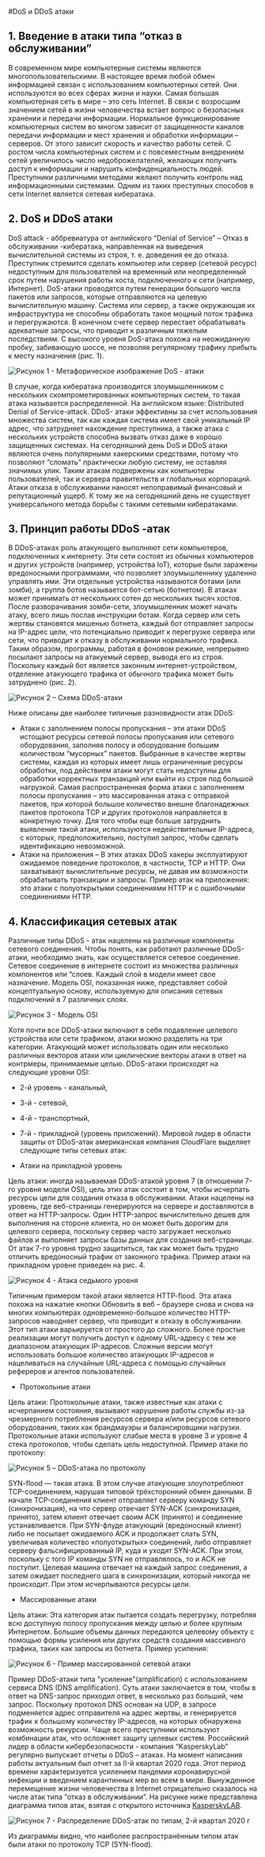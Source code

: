 #DoS и DDoS атаки
## 1.	Введение в атаки типа “отказ в обслуживании”
В современном мире компьютерные системы являются многопользовательскими. В настоящее время любой обмен информацией связан с использованием компьютерных сетей. Они используются во всех сферах жизни и науки. Самая большая компьютерная сеть в мире – это сеть Internet. 
В связи с возросшим значением сетей в жизни человечества встает вопрос о безопасных хранении и передачи информации. Нормальное функционирование компьютерных систем во многом зависит от защищенности каналов передачи информации и мест хранения и обработки информации – серверов. От этого зависит скорость и качество работы сетей.
С ростом числа компьютерных систем и с повсеместным внедрением сетей увеличилось число недоброжелателей, желающих получить доступ к информации и нарушить конфиденциальность людей. Преступники различными методами желают получить контроль над информационными системами. Одним из таких преступных способов в сети Internet является сетевая кибератака.
## 2.	DoS и DDoS атаки
DoS attack - аббревиатура от английского “Denial of Service” – Отказ в обслуживании -кибератака, направленная на выведения вычислительной системы из строя, т. е. доведения ее до отказа. Преступник стремится сделать компьютер или сервер (сетевой ресурс) недоступным для пользователей на временный или неопределенный срок путем нарушения работы хоста, подключенного к сети (например, Интернет). DoS-атаки проводятся путем генерации большого числа пакетов или запросов, которые отправляются на целевую вычислительную машину. Система или сервер, а также окружающая их инфраструктура не способны обработать такое мощный поток трафика и перегружаются. В конечном счете сервер перестает обрабатывать адекватные запросы, что приводит к различным тяжелым последствиям. С высокого уровня DoS-атака похожа на неожиданную пробку, забивающую шоссе, не позволяя регулярному трафику прибыть к месту назначения (рис. 1).

 ![]( ./images/DImages/1.png " Рисунок 1 - Метафорическое изображение DoS - атаки")

В случае, когда кибератака производится злоумышленником с нескольких скомпрометированных компьютерных систем, то такая атака называется распределенной. На английском языке: Distributed Denial of Service-attack. DDoS- атаки эффективны за счет использования множества систем, так как каждая система имеет свой уникальный IP адрес, что затрудняет нахождение преступника, а также атака с нескольких устройств способна вызвать отказ даже в хорошо защищенных системах. На сегодняшний день DoS и DDoS атаки являются очень популярными хакерскими средствами, потому что позволяют “сломать” практически любую систему, не оставляя значимых улик. Таким атакам подвержены как компьютеры пользователей, так и сервера правительств и глобальных корпораций. Атаки отказа в обслуживании наносят непоправимый финансовый и репутационный ущерб. К тому же на сегодняшний день не существует универсального метода борьбы с такими сетевыми кибератаками.  
## 3.	Принцип работы DDoS -атак
В DDoS-атаках роль атакующего выполняют сети компьютеров, подключенных к интернету. Эти сети состоят из обычных компьютеров и других устройств (например, устройства IoT), которые были заражены вредоносными программами, что позволяет злоумышленнику удаленно управлять ими. Эти отдельные устройства называются ботами (или зомби), а группа ботов называется бот-сетью (ботнетом). В атаках может принимать от нескольких сотен до нескольких тысяч хостов. После разворачивания зомби-сети, злоумышленник может начать атаку, всего лишь послав инструкции ботам. Когда сервер или сеть жертвы становятся мишенью ботнета, каждый бот отправляет запросы на IP-адрес цели, что потенциально приводит к перегрузке сервера или сети, что приводит к отказу в обслуживании нормального трафика. Таким образом, программы, работая в фоновом режиме, непрерывно посылают запросы на атакуемый сервер, выводя его из строя. Поскольку каждый бот является законным интернет-устройством, отделение атакующего трафика от обычного трафика может быть затруднено (рис. 2).

 ![]( ./images/DImages/2.png " Рисунок 2 – Схема DDoS-атаки")

Ниже описаны две наиболее типичные разновидности атак DDoS:
-	Атаки с заполнением полосы пропускания – эти атаки DDoS истощают ресурсы сетевой полосы пропускания или сетевого оборудования, заполняя полосу и оборудование большим количеством “мусорных” пакетов. Выбранные в качестве жертвы системы, каждая из которых имеет лишь ограниченные ресурсы обработки, под действием атаки могут стать недоступны для обработки корректных транзакций или выйти из строя под большой нагрузкой. Самая распространенная форма атаки с заполнением полосы пропускания – это массированная атака с отправкой пакетов, при которой большое количество внешне благонадежных пакетов протокола TCP и других протоколов направляется в конкретную точку. Для того чтобы еще больше затруднить выявление такой атаки, используются недействительные IP-адреса, с которых, предположительно, поступил запрос, чтобы сделать идентификацию невозможной.
-	Атаки на приложения – В этих атаках DDoS хакеры эксплуатируют ожидаемое поведение протоколов, в частности, TCP и HTTP. Они захватывают вычислительные ресурсы, не давая им возможности обрабатывать транзакции и запросы. Пример атак на приложения: это атаки с полуоткрытыми соединениями HTTP и с ошибочными соединениями HTTP.
## 4.	Классификация сетевых атак
Различные типы DDoS - атак нацелены на различные компоненты сетевого соединения. Чтобы понять, как работают различные DDoS-атаки, необходимо знать, как осуществляется сетевое соединение.
Сетевое соединение в интернете состоит из множества различных компонентов или “слоев. Каждый слой в модели имеет свое назначение.
Модель OSI, показанная ниже, представляет собой концептуальную основу, используемую для описания сетевых подключений в 7 различных слоях.
 
 ![]( ./images/DImages/3.png "Рисунок 3 - Модель OSI")

Хотя почти все DDoS-атаки включают в себя подавление целевого устройства или сети трафиком, атаки можно разделить на три категории. Атакующий может использовать один или несколько различных векторов атаки или циклические векторы атаки в ответ на контрмеры, принимаемые целью.
DDoS-атаки происходят на следующие уровни OSI:
- 2-й уровень - канальный,
- 3-й - сетевой,
- 4-й - транспортный,
- 7-й - прикладной (уровень приложений).
 Мировой лидер в области защиты от DDoS-атак американская компания CloudFlare выделяет следующие типы сетевых атак:

- Атаки на прикладной уровень

Цель атаки: иногда называемая DDoS-атакой уровня 7 (в отношении 7-го уровня модели OSI), цель этих атак состоит в том, чтобы исчерпать ресурсы цели для создания отказа в обслуживании.
Атаки нацелены на уровень, где веб-страницы генерируются на сервере и доставляются в ответ на HTTP-запросы. Один HTTP-запрос вычислительно дешев для выполнения на стороне клиента, но он может быть дорогим для целевого сервера, поскольку сервер часто загружает несколько файлов и выполняет запросы базы данных для создания веб-страницы.
От атак 7-го уровня трудно защититься, так как может быть трудно отличить вредоносный трафик от законного трафика.
Пример атаки на прикладном уровне приведен на рис. 4.
 
  ![]( ./images/DImages/4.png "Рисунок 4 - Атака седьмого уровня")

Типичным примером такой атаки является HTTP-flood. Эта атака похожа на нажатие кнопки Обновить в веб – браузере снова и снова на многих компьютерах одновременно-большое количество HTTP-запросов наводняет сервер, что приводит к отказу в обслуживании. Этот тип атаки варьируется от простого до сложного. Более простые реализации могут получить доступ к одному URL-адресу с тем же диапазоном атакующих IP-адресов. Сложные версии могут использовать большое количество атакующих IP-адресов и нацеливаться на случайные URL-адреса с помощью случайных рефереров и агентов пользователей.

- Протокольные атаки

Цель атаки: Протокольные атаки, также известные как атаки с исчерпанием состояния, вызывают нарушение работы службы из-за чрезмерного потребления ресурсов сервера и/или ресурсов сетевого оборудования, таких как брандмауэры и балансировщики нагрузки. Протокольные атаки используют слабые места в уровне 3 и уровне 4 стека протоколов, чтобы сделать цель недоступной.
Пример атаки по протоколу:
 
   ![]( ./images/DImages/5.png "Рисунок 5 – DDoS-атака по протоколу")

SYN-flood — такая атака. В этом случае атакующие злоупотребляют TCP-соединением, нарушая типовой трёхсторонний обмен данными. В начале TCP-соединения клиент отправляет серверу команду SYN (синхронизация), на что сервер отвечает SYN-ACK (синхронизация, принято), затем клиент отвечает своим ACK (принято) и соединение устанавливается. При SYN-флуде атакующий (вредоносный клиент) либо не посылает ожидаемого ACK и продолжает слать SYN, увеличивая количество «полуоткрытых» соединений, либо отправляет серверу фальсифицированный IP, куда и уходят SYN-ACK. При этом, поскольку с того IP команды SYN не отправлялось, то и ACK не поступит. Целевая машина отвечает на каждый запрос соединения, а затем ожидает последнего шага в синхронизации, который никогда не происходит. При этом исчерпываются ресурсы цели.

- Массированные атаки

Цель атаки: Эта категория атак пытается создать перегрузку, потребляя всю доступную полосу пропускания между целью и более крупным Интернетом. Большие объемы данных передаются целевому объекту с помощью формы усиления или других средств создания массивного трафика, таких как запросы из ботнета. Пример усиления:
   
   ![]( ./images/DImages/6.png "Рисунок 6 - Пример массированной сетевой атаки")


Пример DDoS-атаки типа "усиление"(amplification) с использованием сервиса DNS (DNS amplification). 
Суть атаки заключается в том, чтобы в ответ на DNS-запрос приходил ответ, в несколько раз больший, чем запрос. Поскольку протокол DNS основан на UDP, в запросе подменяется адрес отправителя на адрес жертвы, и генерируется трафик к большому количеству IP-адресов, на которых обнаружена возможность рекурсии.
Чаще всего преступники используют комбинации атак, что осложняет защиту целевых систем. 
Российский лидер в области кибербезопасности - компания “KasperskyLab” регулярно выпускает отчеты о DDoS – атаках. На момент написания работы актуальным был отчет за II-й квартал 2020 года. Этот период времени характеризуется усилением пандемии коронавирусной инфекции и введением карантинных мер во всем в мире. Вынужденное перемещение жизни человечества в Internet отрицательно сказалось на числе атак типа “отказ в обслуживании”. На рисунке ниже представлена диаграмма типов атак, взятая с открытого источника [KasperskyLAB](https://securelist.ru/ddos-attacks-in-q2-2020/97701/).
     
   ![]( ./images/DImages/7.png "Рисунок 7 - Распределение DDoS-атак по типам, 2-й квартал 2020 г")


Из диаграммы видно, что наиболее распространённым типом атак были атаки по протоколу TCP (SYN-flood). 
